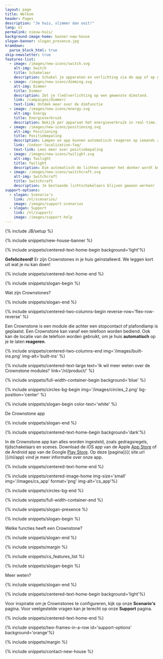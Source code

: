 ```yaml
---
layout: page
title: Welkom
header: Pages
description: "Je huis, slimmer dan ooit!"
lang: nl
permalink: nieuw-huis/
background-image-home: banner-new-house
slogan-banner: slogan_presence.jpg
kramdown: 
  parse_block_html: true
skip-newsletter: true
features-list:
  - image: /images/new-icons/switch.svg
    alt-img: Switch
    title: Schakelaar
    description: Schakel je apparaten en verlichting via de app of op gezette tijden.
  - image: /images/new-icons/dimming.svg
    alt-img: Dimmer
    title: Dimmer
    description: Zet je (led)verlichting op een gewenste dimstand.
    link: /campaigns/dimmer/
    text-link: Ontdek meer over de dimfunctie
  - image: /images/new-icons/energy.svg
    alt-img: Energy
    title: Energieverbruik
    description: Bekijk per apparaat het energieverbruik in real-time.
  - image: /images/new-icons/positioning.svg
    alt-img: Positioning
    title: Positiebepaling
    description: Lampen en app kunnen automatisch reageren op iemands aanwezigheid in een kamer.
    link: /indoor-localization-faq/
    text-link: Lees meer over positiebepaling
  - image: /images/new-icons/twilight.svg
    alt-img: Twilight
    title: Twilight
    description: Dim automatisch de lichten wanneer het donker wordt buiten. Dit werkt zelfs met je gewone lichtschakelaar.
  - image: /images/new-icons/switchcraft.svg
    alt-img: Switchcraft
    title: Switchcraft
    description: Je bestaande lichtschakelaars blijven gewoon werken!
support-options:
  - slogan: Scenario's
    link: /nl/scenarios/
    image: /images/support-scenarios
  - slogan: Support
    link: /nl/support/
    image: /images/support-help
---
```


{% include JB/setup %}

{% include snippets/new-house-banner %}


{% include snippets/centered-text-home-begin background='light'%}

**Gefeliciteerd!** Er zijn Crownstones in je huis geïnstalleerd. We leggen kort uit wat je nu kan doen!

{% include snippets/centered-text-home-end %}


{% include snippets/slogan-begin %}

Wat zijn Crownstones?

{% include snippets/slogan-end %}


{% include snippets/centered-two-columns-begin reverse-row='flex-row-reverse' %}

Een Crownstone is een module die achter een stopcontact of plafondlamp is geplaatst. Een Crownstone kan vanaf een telefoon worden bediend. Ook kan de locatie van de telefoon worden gebruikt, om je huis **automatisch** op je te laten **reageren**.

{% include snippets/centered-two-columns-end img='/images/built-ins.png' img-alt='built-ins' %}


{% include snippets/centered-text-large text='Ik wil meer weten over de Crownstone modules!' link='/nl/product/' %}



{% include snippets/full-width-container-begin background='blue' %}

{% include snippets/circles-bg-begin img='/images/circles_2.png' bg-position='center' %}

{% include snippets/slogan-begin color-text='white' %}

De Crownstone app

{% include snippets/slogan-end %}

{% include snippets/centered-text-home-begin background='dark'%}

In de Crownstone app kan alles worden ingesteld, zoals gedragsregels, tijdschakelaars en scenes.
Download de iOS app van de Apple [App Store](https://apps.apple.com/us/app/crownstone/id1136616106) of de Android app van de Google [Play Store](https://play.google.com/store/apps/details?id=rocks.crownstone.consumerapp). 
Op deze [pagina]({{ site.url }}/nl/app) vind je meer informatie over onze app. 

{% include snippets/centered-text-home-end %}

{% include snippets/centered-image-home img-size='small' img='/images/cs_app' format='png' img-alt='cs_app'%}

{% include snippets/circles-bg-end %}

{% include snippets/full-width-container-end %}



{% include snippets/slogan-presence %}



{% include snippets/slogan-begin %}

Welke functies heeft een Crownstone?

{% include snippets/slogan-end %}



{% include snippets/margin %}


{% include snippets/cs_features_list %}



{% include snippets/slogan-begin %}

Meer weten?

{% include snippets/slogan-end %}



{% include snippets/centered-text-home-begin background='light'%}

Voor inspiratie om je Crownstones te configureren, kijk op onze **Scenario's** pagina. 
Voor veelgestelde vragen kan je terecht op onze **Support** pagina.

{% include snippets/centered-text-home-end %}


{% include snippets/two-frames-in-a-row id='support-options' background='orange'%}


{% include snippets/margin %}

{% include snippets/contact-new-house %}